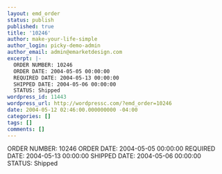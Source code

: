 ```yaml
---
layout: emd_order
status: publish
published: true
title: '10246'
author: make-your-life-simple
author_login: picky-demo-admin
author_email: admin@emarketdesign.com
excerpt: |-
  ORDER NUMBER: 10246
  ORDER DATE: 2004-05-05 00:00:00
  REQUIRED DATE: 2004-05-13 00:00:00
  SHIPPED DATE: 2004-05-06 00:00:00
  STATUS: Shipped
wordpress_id: 11443
wordpress_url: http://wordpressc.com/?emd_order=10246
date: 2004-05-12 02:46:00.000000000 -04:00
categories: []
tags: []
comments: []
---
```

ORDER NUMBER: 10246
ORDER DATE: 2004-05-05 00:00:00
REQUIRED DATE: 2004-05-13 00:00:00
SHIPPED DATE: 2004-05-06 00:00:00
STATUS: Shipped
